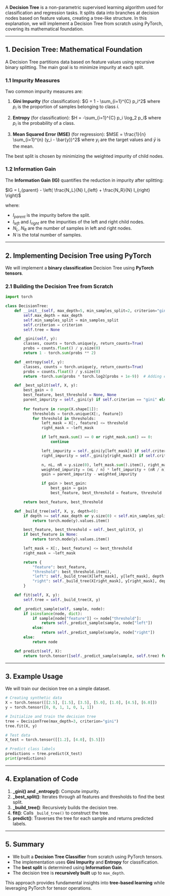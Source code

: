 A **Decision Tree** is a non-parametric supervised learning algorithm used for classification and regression tasks. It splits data into branches at decision nodes based on feature values, creating a tree-like structure. In this explanation, we will implement a Decision Tree from scratch using PyTorch, covering its mathematical foundation.

---

## **1. Decision Tree: Mathematical Foundation**

A Decision Tree partitions data based on feature values using recursive binary splitting. The main goal is to minimize impurity at each split.

### **1.1 Impurity Measures**
Two common impurity measures are:

1. **Gini Impurity** (for classification):
   $G = 1 - \sum_{i=1}^{C} p_i^2$
   where $p_i$ is the proportion of samples belonging to class $i$.

2. **Entropy** (for classification):
   $H = -\sum_{i=1}^{C} p_i \log_2 p_i$
   where $p_i$ is the probability of a class.

3. **Mean Squared Error (MSE)** (for regression):
   $MSE = \frac{1}{n} \sum_{i=1}^{n} (y_i - \bar{y})^2$
   where $y_i$ are the target values and $\bar{y}$ is the mean.

The best split is chosen by minimizing the weighted impurity of child nodes.

### **1.2 Information Gain**
The **Information Gain (IG)** quantifies the reduction in impurity after splitting:

$IG = I_{parent} - \left( \frac{N_L}{N} I_{left} + \frac{N_R}{N} I_{right} \right)$

where:
- $I_{parent}$ is the impurity before the split.
- $I_{left}$ and $I_{right}$ are the impurities of the left and right child nodes.
- $N_L$, $N_R$ are the number of samples in left and right nodes.
- $N$ is the total number of samples.

---

## **2. Implementing Decision Tree using PyTorch**
We will implement a **binary classification** Decision Tree using **PyTorch tensors**.

### **2.1 Building the Decision Tree from Scratch**
```python
import torch

class DecisionTree:
    def __init__(self, max_depth=5, min_samples_split=2, criterion="gini"):
        self.max_depth = max_depth
        self.min_samples_split = min_samples_split
        self.criterion = criterion
        self.tree = None

    def _gini(self, y):
        classes, counts = torch.unique(y, return_counts=True)
        probs = counts.float() / y.size(0)
        return 1 - torch.sum(probs ** 2)

    def _entropy(self, y):
        classes, counts = torch.unique(y, return_counts=True)
        probs = counts.float() / y.size(0)
        return -torch.sum(probs * torch.log2(probs + 1e-9))  # Adding epsilon to avoid log(0)

    def _best_split(self, X, y):
        best_gain = 0
        best_feature, best_threshold = None, None
        parent_impurity = self._gini(y) if self.criterion == "gini" else self._entropy(y)
        
        for feature in range(X.shape[1]):
            thresholds = torch.unique(X[:, feature])
            for threshold in thresholds:
                left_mask = X[:, feature] <= threshold
                right_mask = ~left_mask

                if left_mask.sum() == 0 or right_mask.sum() == 0:
                    continue

                left_impurity = self._gini(y[left_mask]) if self.criterion == "gini" else self._entropy(y[left_mask])
                right_impurity = self._gini(y[right_mask]) if self.criterion == "gini" else self._entropy(y[right_mask])

                n, nL, nR = y.size(0), left_mask.sum().item(), right_mask.sum().item()
                weighted_impurity = (nL / n) * left_impurity + (nR / n) * right_impurity
                gain = parent_impurity - weighted_impurity

                if gain > best_gain:
                    best_gain = gain
                    best_feature, best_threshold = feature, threshold

        return best_feature, best_threshold

    def _build_tree(self, X, y, depth=0):
        if depth >= self.max_depth or y.size(0) < self.min_samples_split or len(torch.unique(y)) == 1:
            return torch.mode(y).values.item()

        best_feature, best_threshold = self._best_split(X, y)
        if best_feature is None:
            return torch.mode(y).values.item()

        left_mask = X[:, best_feature] <= best_threshold
        right_mask = ~left_mask

        return {
            "feature": best_feature,
            "threshold": best_threshold.item(),
            "left": self._build_tree(X[left_mask], y[left_mask], depth + 1),
            "right": self._build_tree(X[right_mask], y[right_mask], depth + 1)
        }

    def fit(self, X, y):
        self.tree = self._build_tree(X, y)

    def _predict_sample(self, sample, node):
        if isinstance(node, dict):
            if sample[node["feature"]] <= node["threshold"]:
                return self._predict_sample(sample, node["left"])
            else:
                return self._predict_sample(sample, node["right"])
        else:
            return node

    def predict(self, X):
        return torch.tensor([self._predict_sample(sample, self.tree) for sample in X])
```

---

## **3. Example Usage**
We will train our decision tree on a simple dataset.

```python
# Creating synthetic data
X = torch.tensor([[2.5], [1.5], [3.5], [5.0], [1.0], [4.5], [6.0]])
y = torch.tensor([0, 0, 1, 1, 0, 1, 1])

# Initialize and train the decision tree
tree = DecisionTree(max_depth=3, criterion="gini")
tree.fit(X, y)

# Test data
X_test = torch.tensor([[1.2], [4.0], [5.5]])

# Predict class labels
predictions = tree.predict(X_test)
print(predictions)
```

---

## **4. Explanation of Code**
1. **_gini() and _entropy()**: Compute impurity.
2. **_best_split()**: Iterates through all features and thresholds to find the best split.
3. **_build_tree()**: Recursively builds the decision tree.
4. **fit()**: Calls `_build_tree()` to construct the tree.
5. **predict()**: Traverses the tree for each sample and returns predicted labels.

---

## **5. Summary**
- We built a **Decision Tree Classifier** from scratch using PyTorch tensors.
- The implementation uses **Gini Impurity** and **Entropy** for classification.
- The **best split** is determined using **Information Gain**.
- The decision tree is **recursively built** up to `max_depth`.

This approach provides fundamental insights into **tree-based learning** while leveraging PyTorch for tensor operations.
